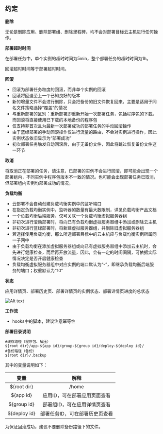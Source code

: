 ## 约定

**删除**

无论是删除应用、删除部署组、删除里程碑，均不会对部署目标云主机进行任何操作。

**部署超时时间**

在部署任务中，单个实例的超时时间为5min，整个部署任务的超时时间为1h。

回滚超时时间等于部署超时时间。

**回滚**

- 回滚为部署任务粒度的回滚，而非单个实例的回滚
- 回滚将回退至上一个已知良好的版本
- 新的增量文件不会进行删除，只会把备份的旧文件恢复回来，主要是适用于同名文件策略选择“覆盖”的情况
- 与重新部署的区别：重新部署即重新开始一次部署任务，包括程序包的下载。而回滚将直接使用已下载的本地备份的程序包
- 仅支持非首次且为最新一次部署成功的部署任务的手动回滚操作
- 由于蓝绿部署的手动回滚操作仅进行流量的路由，不会对实例进行操作，因此实例状态依旧显示为“部署成功”
- 初次部署任务触发自动回滚后，由于无备份文件，因此将跳过恢复备份文件这一环节


**取消**

将取消正在部署的任务，请注意，已部署的实例不会进行回滚，即可能会出现一个部署组内，不同实例中程序包版本不一致的情况。也可能会出现部署任务已取消，但部署组内实例均部署成功的情况。


**负载均衡**

- 云部署不会自动创建负载均衡实例中的监听端口
- 在指定负载均衡实例中，监听器的数量有最大数限制，详见负载均衡产品文档
- 一个负载均衡后端服务，仅可关联一个负载均衡虚拟服务器组
- 非初次进行滚动部署时，将向已有负载均衡虚拟服务器组中添加或删除云主机
- 非初次进行蓝绿部署时，将新建虚拟服务器组，并删除旧虚拟服务器组
- 若选择使用负载均衡，那么所选部署目标中的云主机应与负载均衡实例所属同一子网中
- 由于负载均衡在添加虚拟服务器组或向已有虚拟服务器组中添加云主机时，会先进行健康检查，而后再开放流量，因此，会有一定的时间间隔，可依据实际情况决定是否开启健康检查
- 负载均衡虚拟服务器组中对应实例的端口默认为“-”，即继承负载均衡后端服务的端口；权重默认为“10”


**状态**

应用详情页、部署历史页、部署详情页的实例状态、部署详情页进度的总状态

![Alt text](https://github.com/jdcloudcom/cn/blob/codedeploy/image/CodeDeploy/operation21.png)


**工作流**

- hooks中的脚本，建议注意幂等性



**部署目录说明**

```
#缓存路径（程序包、解压）
${root dir}/app-${app id}/group-${group id}/deploy-${deploy id}/
#备份路径（备份）
${root dir}/.backup
```

其中的变量说明如下：

| 变量      |    解释 |
| :--------: | :--------:|
| ${root dir}  | /home |
| ${app id}  | 应用ID，可在部署应用页面查看 |
| ${group id}  | 部署组ID，可在应用详情页查看 |
| ${deploy id}  | 部署任务ID，可在部署历史页查看 |

为保证回滚成功，建议不要删除备份路径下的文件。
